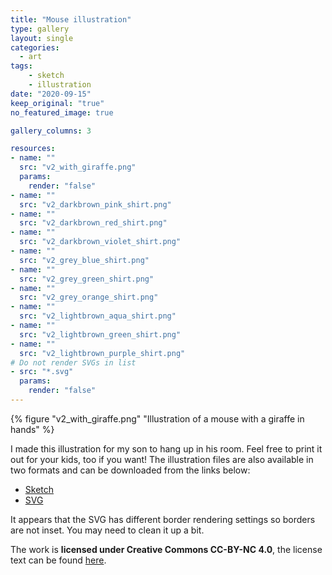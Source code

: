 ```yaml
---
title: "Mouse illustration"
type: gallery
layout: single
categories: 
  - art
tags:
    - sketch
    - illustration
date: "2020-09-15"
keep_original: "true"
no_featured_image: true

gallery_columns: 3

resources:
- name: ""
  src: "v2_with_giraffe.png"
  params:
    render: "false"
- name: ""
  src: "v2_darkbrown_pink_shirt.png"
- name: ""
  src: "v2_darkbrown_red_shirt.png"
- name: ""
  src: "v2_darkbrown_violet_shirt.png"
- name: ""
  src: "v2_grey_blue_shirt.png"
- name: ""
  src: "v2_grey_green_shirt.png"
- name: ""
  src: "v2_grey_orange_shirt.png"
- name: ""
  src: "v2_lightbrown_aqua_shirt.png"
- name: ""
  src: "v2_lightbrown_green_shirt.png"
- name: ""
  src: "v2_lightbrown_purple_shirt.png"
# Do not render SVGs in list
- src: "*.svg"
  params:
    render: "false"
---
```


{% figure "v2_with_giraffe.png" "Illustration of a mouse with a giraffe in hands" %}

I made this illustration for my son to hang up in his room. Feel free to print it out for your kids, too if you want! The illustration files are also available in two formats and can be downloaded from the links below:

- [Sketch](kevingimbel_mouse.sketch)
- [SVG](kevingimbel_mouse.svg)

It appears that the SVG has different border rendering settings so borders are not inset. You may need to clean it up a bit.

The work is **licensed under Creative Commons CC-BY-NC 4.0**, the license text can be found [here](https://creativecommons.org/licenses/by-nc/4.0/).